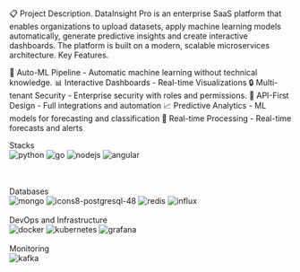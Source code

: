 📋 Project Description.
DataInsight Pro is an enterprise SaaS platform that enables organizations to upload datasets, apply machine learning models automatically, generate predictive insights and create interactive dashboards. The platform is built on a modern, scalable microservices architecture.
Key Features.

🤖 Auto-ML Pipeline - Automatic machine learning without technical knowledge.
📊 Interactive Dashboards - Real-time Visualizations
🔒 Multi-tenant Security - Enterprise security with roles and permissions.
🚀 API-First Design - Full integrations and automation
📈 Predictive Analytics - ML models for forecasting and classification
🔄 Real-time Processing - Real-time forecasts and alerts


Stacks<br>
![python](https://github.com/user-attachments/assets/d5cbe628-beae-45ac-8eb1-cda56a4460d7)
![go](https://github.com/user-attachments/assets/ec36b0c4-1196-437d-a410-336e6341c9d4)
![nodejs](https://github.com/user-attachments/assets/41bf5709-a0e1-46d3-9b57-09b2a359b078)
![angular](https://github.com/user-attachments/assets/95a81e83-399c-40ea-8bf0-42ac7a69a451)

<br><br>
Databases<br>
![mongo](https://github.com/user-attachments/assets/d2b1deb4-c33e-4e26-a632-0df27d0ecf46)
![icons8-postgresql-48](https://github.com/user-attachments/assets/8036b456-1082-4aea-9bef-b4a73f9d95dd)
![redis](https://github.com/user-attachments/assets/18c1f533-0e8d-43ab-aefa-9d56489d7fc2)
![influx](https://github.com/user-attachments/assets/df91786d-b8ac-47be-ac51-99c668605795)
<br><br>
DevOps and Infrastructure<br>
![docker](https://github.com/user-attachments/assets/169c9898-d6de-45ba-9d03-f3713d9d06ff)
![kubernetes](https://github.com/user-attachments/assets/60b63cb6-cb7e-4a37-b3e0-a919604bffe9)
![grafana](https://github.com/user-attachments/assets/fc58ed29-0f3e-4142-84b9-f80158252097)
<br><br>
Monitoring<br>
![kafka](https://github.com/user-attachments/assets/c39e1ddf-ca95-4bf4-ac2f-f17990553355)


